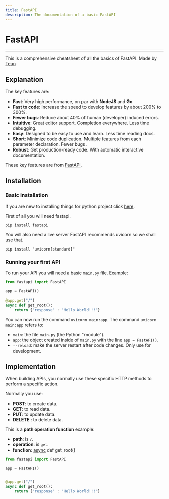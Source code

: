 ```yaml
---
title: FastAPI
description: The documentation of a basic FastAPI
---
```


# FastAPI

---

This is a comprehensive cheatsheet of all the basics of FastAPI. Made by [Teun](https://github.com/engelsman16)

  

## Explanation

The key features are:

-   **Fast**: Very high performance, on par with **NodeJS** and **Go** 
-   **Fast to code**: Increase the speed to develop features by about 200% to 300%. 
-   **Fewer bugs**: Reduce about 40% of human (developer) induced errors. 
-   **Intuitive**: Great editor support. Completion everywhere. Less time debugging.
-   **Easy**: Designed to be easy to use and learn. Less time reading docs.
-   **Short**: Minimize code duplication. Multiple features from each parameter declaration. Fewer bugs.
-   **Robust**: Get production-ready code. With automatic interactive documentation.

These key features are from [FastAPI](https://fastapi.tiangolo.com/).


## Installation

### Basic installation 

If you are new to installing things for python project click [here](PyInstalling.md).

First of all you will need fastapi.

````
pip install fastapi
````

You will also need a live server FastAPI recommends uvicorn so we shall use that. 

````
pip install "uvicorn[standard]"
````

### Running your first API

To run your API you will need a basic `main.py` file. Example:

```py
from fastapi import FastAPI

app = FastAPI()

@app.get("/")
async def get_root():
	return {"response" : "Hello World!!!"}
```

You can now run the command `uvicorn main:app`.
The command `uvicorn main:app` refers to:

-   `main`: the file `main.py` (the Python "module").
-   `app`: the object created inside of `main.py` with the line `app = FastAPI()`.
-   `--reload`: make the server restart after code changes. Only use for development.

## Implementation

When building APIs, you normally use these specific HTTP methods to perform a specific action.

Normally you use:

-   **POST**: to create data.
-   **GET**: to read data.
-   **PUT**: to update data.
-   **DELETE** : to delete data.

This is a **path operation function** example:

-   **path**: is `/`.
-   **operation**: is `get`.
-   **function**: [async](www.google.com) def get_root()

```py
from fastapi import FastAPI

app = FastAPI()


@app.get("/")
async def get_root():
    return {"response" : "Hello World!!!"}
```
